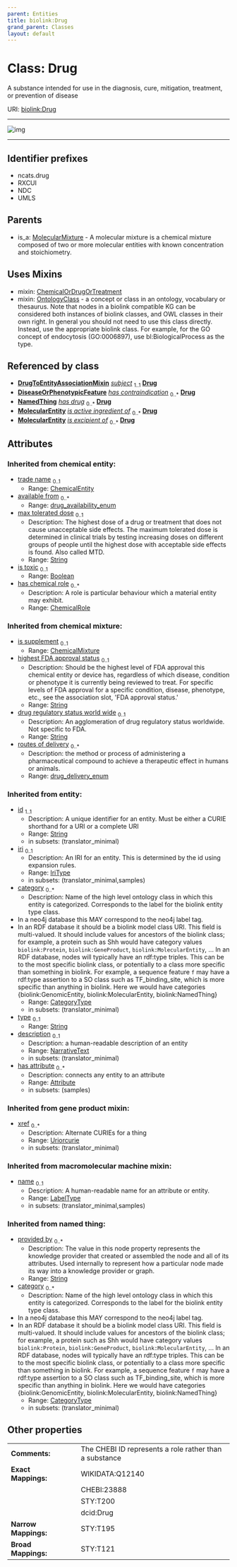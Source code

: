 ```yaml
---
parent: Entities
title: biolink:Drug
grand_parent: Classes
layout: default
---
```


# Class: Drug


A substance intended for use in the diagnosis, cure, mitigation, treatment, or prevention of disease

URI: [biolink:Drug](https://w3id.org/biolink/vocab/Drug)


---

![img](https://yuml.me/diagram/nofunky;dir:TB/class/[OntologyClass],[NamedThing],[MolecularMixture],[MolecularEntity],[DrugToEntityAssociationMixin],[DrugToEntityAssociationMixin]-%20subject%201..1%3E[Drug%7Chighest_FDA_approval_status(i):string%20%3F;drug_regulatory_status_world_wide(i):string%20%3F;routes_of_delivery(i):drug_delivery_enum%20%2A;available_from(i):drug_availability_enum%20%2A;max_tolerated_dose(i):string%20%3F;is_toxic(i):boolean%20%3F;provided_by(i):string%20%2A;xref(i):uriorcurie%20%2A;category(i):category_type%20%2B;id(i):string;iri(i):iri_type%20%3F;type(i):string%20%3F;name(i):label_type%20%3F;description(i):narrative_text%20%3F],[Treatment]-%20has%20drug%200..%2A%3E[Drug],[Drug]uses%20-.-%3E[ChemicalOrDrugOrTreatment],[Drug]uses%20-.-%3E[OntologyClass],[MolecularMixture]%5E-[Drug],[Treatment],[DiseaseOrPhenotypicFeature],[ChemicalRole],[ChemicalOrDrugOrTreatment],[ChemicalMixture],[ChemicalEntity],[Attribute])

---


## Identifier prefixes

 * ncats.drug
 * RXCUI
 * NDC
 * UMLS

## Parents

 *  is_a: [MolecularMixture](MolecularMixture.md) - A molecular mixture is a chemical mixture composed of two or more molecular entities with known concentration and stoichiometry.

## Uses Mixins

 *  mixin: [ChemicalOrDrugOrTreatment](ChemicalOrDrugOrTreatment.md)
 *  mixin: [OntologyClass](OntologyClass.md) - a concept or class in an ontology, vocabulary or thesaurus. Note that nodes in a biolink compatible KG can be considered both instances of biolink classes, and OWL classes in their own right. In general you should not need to use this class directly. Instead, use the appropriate biolink class. For example, for the GO concept of endocytosis (GO:0006897), use bl:BiologicalProcess as the type.

## Referenced by class

 *  **[DrugToEntityAssociationMixin](DrugToEntityAssociationMixin.md)** *[subject](subject.md)*  <sub>1..1</sub>  **[Drug](Drug.md)**
 *  **[DiseaseOrPhenotypicFeature](DiseaseOrPhenotypicFeature.md)** *[has contraindication](has_contraindication.md)*  <sub>0..\*</sub>  **[Drug](Drug.md)**
 *  **[NamedThing](NamedThing.md)** *[has drug](has_drug.md)*  <sub>0..\*</sub>  **[Drug](Drug.md)**
 *  **[MolecularEntity](MolecularEntity.md)** *[is active ingredient of](is_active_ingredient_of.md)*  <sub>0..\*</sub>  **[Drug](Drug.md)**
 *  **[MolecularEntity](MolecularEntity.md)** *[is excipient of](is_excipient_of.md)*  <sub>0..\*</sub>  **[Drug](Drug.md)**

## Attributes


### Inherited from chemical entity:

 * [trade name](trade_name.md)  <sub>0..1</sub>
     * Range: [ChemicalEntity](ChemicalEntity.md)
 * [available from](available_from.md)  <sub>0..\*</sub>
     * Range: [drug_availability_enum](drug_availability_enum.md)
 * [max tolerated dose](max_tolerated_dose.md)  <sub>0..1</sub>
     * Description: The highest dose of a drug or treatment that does not cause unacceptable side effects. The maximum tolerated dose is determined in clinical trials by testing increasing doses on different groups of people until the highest dose with acceptable side effects is found. Also called MTD.
     * Range: [String](types/String.md)
 * [is toxic](is_toxic.md)  <sub>0..1</sub>
     * Range: [Boolean](types/Boolean.md)
 * [has chemical role](has_chemical_role.md)  <sub>0..\*</sub>
     * Description: A role is particular behaviour which a material entity may exhibit.
     * Range: [ChemicalRole](ChemicalRole.md)

### Inherited from chemical mixture:

 * [is supplement](is_supplement.md)  <sub>0..1</sub>
     * Range: [ChemicalMixture](ChemicalMixture.md)
 * [highest FDA approval status](highest_FDA_approval_status.md)  <sub>0..1</sub>
     * Description: Should be the highest level of FDA approval this chemical entity or device has, regardless of which disease, condition or phenotype it is currently being reviewed to treat.  For specific levels of FDA approval for a specific condition, disease, phenotype, etc., see the association slot, 'FDA approval status.'
     * Range: [String](types/String.md)
 * [drug regulatory status world wide](drug_regulatory_status_world_wide.md)  <sub>0..1</sub>
     * Description: An agglomeration of drug regulatory status worldwide. Not specific to FDA.
     * Range: [String](types/String.md)
 * [routes of delivery](routes_of_delivery.md)  <sub>0..\*</sub>
     * Description: the method or process of administering a pharmaceutical compound to achieve a therapeutic effect in humans or animals.
     * Range: [drug_delivery_enum](drug_delivery_enum.md)

### Inherited from entity:

 * [id](id.md)  <sub>1..1</sub>
     * Description: A unique identifier for an entity. Must be either a CURIE shorthand for a URI or a complete URI
     * Range: [String](types/String.md)
     * in subsets: (translator_minimal)
 * [iri](iri.md)  <sub>0..1</sub>
     * Description: An IRI for an entity. This is determined by the id using expansion rules.
     * Range: [IriType](types/IriType.md)
     * in subsets: (translator_minimal,samples)
 * [category](category.md)  <sub>0..\*</sub>
     * Description: Name of the high level ontology class in which this entity is categorized. Corresponds to the label for the biolink entity type class.
 * In a neo4j database this MAY correspond to the neo4j label tag.
 * In an RDF database it should be a biolink model class URI.
This field is multi-valued. It should include values for ancestors of the biolink class; for example, a protein such as Shh would have category values `biolink:Protein`, `biolink:GeneProduct`, `biolink:MolecularEntity`, ...
In an RDF database, nodes will typically have an rdf:type triples. This can be to the most specific biolink class, or potentially to a class more specific than something in biolink. For example, a sequence feature `f` may have a rdf:type assertion to a SO class such as TF_binding_site, which is more specific than anything in biolink. Here we would have categories {biolink:GenomicEntity, biolink:MolecularEntity, biolink:NamedThing}
     * Range: [CategoryType](types/CategoryType.md)
     * in subsets: (translator_minimal)
 * [type](type.md)  <sub>0..1</sub>
     * Range: [String](types/String.md)
 * [description](description.md)  <sub>0..1</sub>
     * Description: a human-readable description of an entity
     * Range: [NarrativeText](types/NarrativeText.md)
     * in subsets: (translator_minimal)
 * [has attribute](has_attribute.md)  <sub>0..\*</sub>
     * Description: connects any entity to an attribute
     * Range: [Attribute](Attribute.md)
     * in subsets: (samples)

### Inherited from gene product mixin:

 * [xref](xref.md)  <sub>0..\*</sub>
     * Description: Alternate CURIEs for a thing
     * Range: [Uriorcurie](types/Uriorcurie.md)
     * in subsets: (translator_minimal)

### Inherited from macromolecular machine mixin:

 * [name](name.md)  <sub>0..1</sub>
     * Description: A human-readable name for an attribute or entity.
     * Range: [LabelType](types/LabelType.md)
     * in subsets: (translator_minimal,samples)

### Inherited from named thing:

 * [provided by](provided_by.md)  <sub>0..\*</sub>
     * Description: The value in this node property represents the knowledge provider that created or assembled the node and all of its attributes.  Used internally to represent how a particular node made its way into a knowledge provider or graph.
     * Range: [String](types/String.md)
 * [category](category.md)  <sub>0..\*</sub>
     * Description: Name of the high level ontology class in which this entity is categorized. Corresponds to the label for the biolink entity type class.
 * In a neo4j database this MAY correspond to the neo4j label tag.
 * In an RDF database it should be a biolink model class URI.
This field is multi-valued. It should include values for ancestors of the biolink class; for example, a protein such as Shh would have category values `biolink:Protein`, `biolink:GeneProduct`, `biolink:MolecularEntity`, ...
In an RDF database, nodes will typically have an rdf:type triples. This can be to the most specific biolink class, or potentially to a class more specific than something in biolink. For example, a sequence feature `f` may have a rdf:type assertion to a SO class such as TF_binding_site, which is more specific than anything in biolink. Here we would have categories {biolink:GenomicEntity, biolink:MolecularEntity, biolink:NamedThing}
     * Range: [CategoryType](types/CategoryType.md)
     * in subsets: (translator_minimal)

## Other properties

|  |  |  |
| --- | --- | --- |
| **Comments:** | | The CHEBI ID represents a role rather than a substance |
| **Exact Mappings:** | | WIKIDATA:Q12140 |
|  | | CHEBI:23888 |
|  | | STY:T200 |
|  | | dcid:Drug |
| **Narrow Mappings:** | | STY:T195 |
| **Broad Mappings:** | | STY:T121 |

